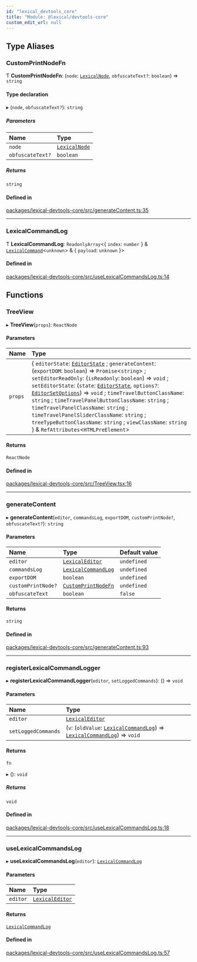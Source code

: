 ```yaml
---
id: "lexical_devtools_core"
title: "Module: @lexical/devtools-core"
custom_edit_url: null
---
```


## Type Aliases

### CustomPrintNodeFn

Ƭ **CustomPrintNodeFn**: (`node`: [`LexicalNode`](../classes/lexical.LexicalNode.md), `obfuscateText?`: `boolean`) => `string`

#### Type declaration

▸ (`node`, `obfuscateText?`): `string`

##### Parameters

| Name | Type |
| :------ | :------ |
| `node` | [`LexicalNode`](../classes/lexical.LexicalNode.md) |
| `obfuscateText?` | `boolean` |

##### Returns

`string`

#### Defined in

[packages/lexical-devtools-core/src/generateContent.ts:35](https://github.com/facebook/lexical/tree/main/packages/lexical-devtools-core/src/generateContent.ts#L35)

___

### LexicalCommandLog

Ƭ **LexicalCommandLog**: `ReadonlyArray`\<\{ `index`: `number`  } & [`LexicalCommand`](lexical.md#lexicalcommand)\<`unknown`\> & \{ `payload`: `unknown`  }\>

#### Defined in

[packages/lexical-devtools-core/src/useLexicalCommandsLog.ts:14](https://github.com/facebook/lexical/tree/main/packages/lexical-devtools-core/src/useLexicalCommandsLog.ts#L14)

## Functions

### TreeView

▸ **TreeView**(`props`): `ReactNode`

#### Parameters

| Name | Type |
| :------ | :------ |
| `props` | \{ `editorState`: [`EditorState`](../classes/lexical.EditorState.md) ; `generateContent`: (`exportDOM`: `boolean`) => `Promise`\<`string`\> ; `setEditorReadOnly`: (`isReadonly`: `boolean`) => `void` ; `setEditorState`: (`state`: [`EditorState`](../classes/lexical.EditorState.md), `options?`: [`EditorSetOptions`](lexical.md#editorsetoptions)) => `void` ; `timeTravelButtonClassName`: `string` ; `timeTravelPanelButtonClassName`: `string` ; `timeTravelPanelClassName`: `string` ; `timeTravelPanelSliderClassName`: `string` ; `treeTypeButtonClassName`: `string` ; `viewClassName`: `string`  } & `RefAttributes`\<`HTMLPreElement`\> |

#### Returns

`ReactNode`

#### Defined in

[packages/lexical-devtools-core/src/TreeView.tsx:16](https://github.com/facebook/lexical/tree/main/packages/lexical-devtools-core/src/TreeView.tsx#L16)

___

### generateContent

▸ **generateContent**(`editor`, `commandsLog`, `exportDOM`, `customPrintNode?`, `obfuscateText?`): `string`

#### Parameters

| Name | Type | Default value |
| :------ | :------ | :------ |
| `editor` | [`LexicalEditor`](../classes/lexical.LexicalEditor.md) | `undefined` |
| `commandsLog` | [`LexicalCommandLog`](lexical_devtools_core.md#lexicalcommandlog) | `undefined` |
| `exportDOM` | `boolean` | `undefined` |
| `customPrintNode?` | [`CustomPrintNodeFn`](lexical_devtools_core.md#customprintnodefn) | `undefined` |
| `obfuscateText` | `boolean` | `false` |

#### Returns

`string`

#### Defined in

[packages/lexical-devtools-core/src/generateContent.ts:93](https://github.com/facebook/lexical/tree/main/packages/lexical-devtools-core/src/generateContent.ts#L93)

___

### registerLexicalCommandLogger

▸ **registerLexicalCommandLogger**(`editor`, `setLoggedCommands`): () => `void`

#### Parameters

| Name | Type |
| :------ | :------ |
| `editor` | [`LexicalEditor`](../classes/lexical.LexicalEditor.md) |
| `setLoggedCommands` | (`v`: (`oldValue`: [`LexicalCommandLog`](lexical_devtools_core.md#lexicalcommandlog)) => [`LexicalCommandLog`](lexical_devtools_core.md#lexicalcommandlog)) => `void` |

#### Returns

`fn`

▸ (): `void`

##### Returns

`void`

#### Defined in

[packages/lexical-devtools-core/src/useLexicalCommandsLog.ts:18](https://github.com/facebook/lexical/tree/main/packages/lexical-devtools-core/src/useLexicalCommandsLog.ts#L18)

___

### useLexicalCommandsLog

▸ **useLexicalCommandsLog**(`editor`): [`LexicalCommandLog`](lexical_devtools_core.md#lexicalcommandlog)

#### Parameters

| Name | Type |
| :------ | :------ |
| `editor` | [`LexicalEditor`](../classes/lexical.LexicalEditor.md) |

#### Returns

[`LexicalCommandLog`](lexical_devtools_core.md#lexicalcommandlog)

#### Defined in

[packages/lexical-devtools-core/src/useLexicalCommandsLog.ts:57](https://github.com/facebook/lexical/tree/main/packages/lexical-devtools-core/src/useLexicalCommandsLog.ts#L57)
